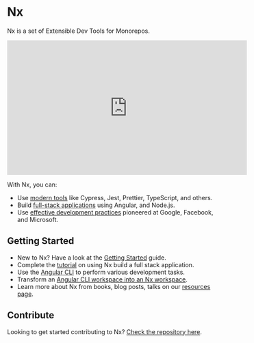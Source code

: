# Nx

Nx is a set of Extensible Dev Tools for Monorepos.

<iframe width="560" height="315" src="https://www.youtube.com/embed/mVKMse-gFBI" frameborder="0" allow="accelerometer; autoplay; encrypted-media; gyroscope; picture-in-picture" allowfullscreen></iframe>

With Nx, you can:

- Use [modern tools](/angular/fundamentals/use-modern-tools) like Cypress, Jest, Prettier, TypeScript, and others.
- Build [full-stack applications](/angular/fundamentals/build-full-stack-applications) using Angular, and Node.js.
- Use [effective development practices](/angular/fundamentals/monorepos-automation) pioneered at Google, Facebook, and Microsoft.

## Getting Started

- New to Nx? Have a look at the [Getting Started](/angular/getting-started/getting-started) guide.
- Complete the [tutorial](/angular/tutorial/01-create-application) on using Nx build a full stack application.
- Use the [Angular CLI](https://angular.io/cli) to perform various development tasks.
- Transform an [Angular CLI workspace into an Nx workspace](/angular/guides/transition-to-nx).
- Learn more about Nx from books, blog posts, talks on our [resources page](/angular/getting-started/resources).

## Contribute

Looking to get started contributing to Nx? [Check the repository here](http://github.com/nrwl/nx).
